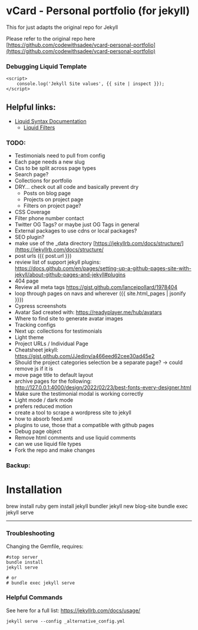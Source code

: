 # vCard - Personal portfolio (for jekyll)
This for just adapts the original repo for Jekyll

Please refer to the original repo here [https://github.com/codewithsadee/vcard-personal-portfolio](https://github.com/codewithsadee/vcard-personal-portfolio)

### Debugging Liquid Template
```
<script>
    console.log('Jekyll Site values', {{ site | inspect }});
</script>
```

## Helpful links:
* [Liquid Syntax Documentation](https://shopify.github.io/liquid/)
  * [Liquid Filters](https://jekyllrb.com/docs/liquid/filters/)


### TODO:
* Testimonials need to pull from config
* Each page needs a new slug
* Css to be split across page types
* Search page?
* Collections for portfolio
* DRY... check out all code and basically prevent dry
  * Posts on blog page
  * Projects on project page
  * Filters on project page?
* CSS Coverage
* Filter phone number contact
* Twitter OG Tags? or maybe just OG Tags in general
* External packages to use cdns or local packages?
* SEO plugin?
* make use of the _data directory [https://jekyllrb.com/docs/structure/](https://jekyllrb.com/docs/structure/
* post urls ({{ post.url }})
* review list of support jekyll plugins: https://docs.github.com/en/pages/setting-up-a-github-pages-site-with-jekyll/about-github-pages-and-jekyll#plugins
* 404 page
* Review all meta tags https://gist.github.com/lancejpollard/1978404
* loop through pages on navs and wherever ({{ site.html_pages | jsonify }}})
* Cypress screenshots
* Avatar Sad created with: https://readyplayer.me/hub/avatars
* Where to find site to generate avatar images
* Tracking configs
* Next up: collections for testimonials
* Light theme
* Project URLs / Individual Page
* Cheatsheet jekyll: https://gist.github.com/JJediny/a466eed62cee30ad45e2
* Should the project categories selection be a separate page? -> could remove js if it is
* move page title to default layout
* archive pages for the following: http://127.0.0.1:4000/design/2022/02/23/best-fonts-every-designer.html
* Make sure the testimonial modal is working correctly
* Light mode / dark mode
* prefers reduced motion
* create a tool to scrape a wordpress site to jekyll
* how to absorb feed.xml
* plugins to use, those that a compatible with github pages
* Debug page object
* Remove html comments and use liquid comments
* can we use liquid file types
* Fork the repo and make changes

### Backup:
# Installation
brew install ruby
gem install jekyll bundler
jekyll new blog-site
bundle exec jekyll serve

---

### Troubleshooting
Changing the Gemfile, requires:
```
#stop server
bundle install
jekyll serve

# or
# bundle exec jekyll serve

```

### Helpful Commands
See here for a full list: https://jekyllrb.com/docs/usage/

```
jekyll serve --config _alternative_config.yml
```